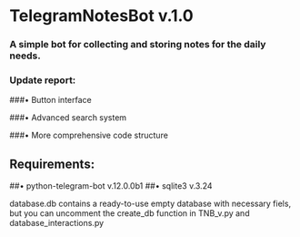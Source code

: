 # TelegramNotesBot v.1.0

### A simple bot for collecting and storing notes for the daily needs.

### Update report:

###• Button interface

###• Advanced search system

###• More comprehensive code structure

## Requirements:

##• python-telegram-bot v.12.0.0b1
##• sqlite3 v.3.24

database.db contains a ready-to-use empty database with necessary fiels, but you can uncomment the create_db function in TNB_v.py and database_interactions.py
